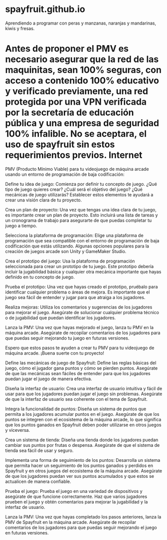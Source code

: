 # spayfruit.github.io
Aprendiendo a programar con peras y manzanas, naranjas y mandarinas, kiwis y fresas. 

# Antes de proponer el PMV es necesario asegurar que la red de las maquinitas, sean 100% seguras, con acceso a contenido 100% educativo y verificado previamente, una red protegida por una VPN verificada por la secretaría de educación pública y una empresa de seguridad 100% infalible. No se aceptara, el uso de spayfruit sin estos requerimientos previos. Internet 


PMV (Producto Mínimo Viable) para tu videojuego de máquina arcade usando un entorno de programación de baja codificación:

Define tu idea de juego: Comienza por definir tu concepto de juego. ¿Qué tipo de juego quieres crear? ¿Cuál será el objetivo del juego? ¿Qué mecánicas de juego utilizarás? Establecer estos elementos te ayudará a crear una visión clara de tu proyecto.

Crea un plan de proyecto: Una vez que tengas una idea clara de tu juego, es importante crear un plan de proyecto. Esto incluirá una lista de tareas y un cronograma de trabajo para asegurarte de que puedas completar tu juego a tiempo.

Selecciona la plataforma de programación: Elige una plataforma de programación que sea compatible con el entorno de programación de baja codificación que estás utilizando. Algunas opciones populares para la creación de juegos arcade son Unity y GameMaker Studio.

Crea el prototipo del juego: Usa la plataforma de programación seleccionada para crear un prototipo de tu juego. Este prototipo debería incluir la jugabilidad básica y cualquier otra mecánica importante que hayas definido en tu concepto de juego.

Prueba el prototipo: Una vez que hayas creado el prototipo, pruébalo para identificar cualquier problema o áreas de mejora. Es importante que el juego sea fácil de entender y jugar para que atraiga a los jugadores.

Realiza mejoras: Utiliza los comentarios y sugerencias de los jugadores para mejorar el juego. Asegúrate de solucionar cualquier problema técnico o de jugabilidad que puedan identificar los jugadores.

Lanza la PMV: Una vez que hayas mejorado el juego, lanza tu PMV en la máquina arcade. Asegúrate de recopilar comentarios de los jugadores para que puedas seguir mejorando tu juego en futuras versiones.

Espero que estos pasos te ayuden a crear tu PMV para tu videojuego de máquina arcade. ¡Buena suerte con tu proyecto!

Define las mecánicas de juego de Spayfruit: Define las reglas básicas del juego, cómo el jugador gana puntos y cómo se pierden puntos. Asegúrate de que las mecánicas sean fáciles de entender para que los jugadores puedan jugar el juego de manera efectiva.

Diseña la interfaz de usuario: Crea una interfaz de usuario intuitiva y fácil de usar para que los jugadores puedan jugar el juego sin problemas. Asegúrate de que la interfaz de usuario sea coherente con el tema de Spayfruit.

Integra la funcionalidad de puntos: Diseña un sistema de puntos que permita a los jugadores acumular puntos en el juego. Asegúrate de que los puntos se integren con el ecosistema de la máquina arcade, lo que significa que los puntos ganados en Spayfruit deben poder utilizarse en otros juegos y viceversa.

Crea un sistema de tienda: Diseña una tienda donde los jugadores puedan cambiar sus puntos por frutas o despensa. Asegúrate de que el sistema de tienda sea fácil de usar y seguro.

Implementa una forma de seguimiento de los puntos: Desarrolla un sistema que permita hacer un seguimiento de los puntos ganados y perdidos en Spayfruit y en otros juegos del ecosistema de la máquina arcade. Asegúrate de que los jugadores puedan ver sus puntos acumulados y que estos se actualicen de manera confiable.

Prueba el juego: Prueba el juego en una variedad de dispositivos y asegúrate de que funcione correctamente. Haz que varios jugadores prueben el juego y obtén comentarios para mejorar la jugabilidad y la interfaz de usuario.

Lanza la PMV: Una vez que hayas completado los pasos anteriores, lanza la PMV de Spayfruit en la máquina arcade. Asegúrate de recopilar comentarios de los jugadores para que puedas seguir mejorando el juego en futuras versiones.




